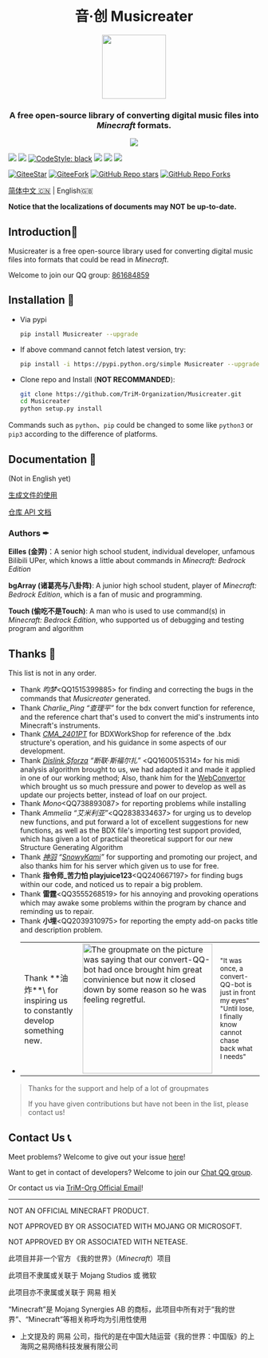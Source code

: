 <h1 align="center">
    音·创 Musicreater
</h1>

<p align="center">
    <img width="128" height="128" src="https://s1.ax1x.com/2022/05/06/Ouhghj.md.png" >
    </img>
</p>

<h3 align="center">A free open-source library of converting digital music files into <i>Minecraft</i> formats.</h3>

<p align="center">
    <img src="https://img.shields.io/badge/BUILD%20WITH%20LOVE-FF3432?style=for-the-badge">
    </img>
<p>

[![][Bilibili: Eilles]](https://space.bilibili.com/397369002/)
[![][Bilibili: bgArray]](https://space.bilibili.com/604072474)
[![CodeStyle: black]](https://github.com/psf/black)
[![][python]](https://www.python.org/)
[![][license]](LICENSE)
[![][release]](../../releases)

[![GiteeStar](https://gitee.com/TriM-Organization/Musicreater/badge/star.svg?theme=gray)](https://gitee.com/TriM-Organization/Musicreater/stargazers)
[![GiteeFork](https://gitee.com/TriM-Organization/Musicreater/badge/fork.svg?theme=gray)](https://gitee.com/TriM-Organization/Musicreater/members)
[![GitHub Repo stars](https://img.shields.io/github/stars/TriM-Organization/Musicreater?color=white&logo=GitHub&style=plastic)](https://github.com/TriM-Organization/Musicreater/stargazers)
[![GitHub Repo Forks](https://img.shields.io/github/forks/TriM-Organization/Musicreater?color=white&logo=GitHub&style=plastic)](https://github.com/TriM-Organization/Musicreater/forks)

[简体中文 🇨🇳](README.md) | English🇬🇧

**Notice that the localizations of documents may NOT be up-to-date.**

## Introduction🚀

Musicreater is a free open-source library used for converting digital music files into formats that could be read in _Minecraft_.

Welcome to join our QQ group: [861684859](https://jq.qq.com/?_wv=1027&k=hpeRxrYr)

## Installation 🔳

- Via pypi

  ```bash
  pip install Musicreater --upgrade
  ```

- If above command cannot fetch latest version, try:
  ```bash
  pip install -i https://pypi.python.org/simple Musicreater --upgrade
  ```

- Clone repo and Install (**NOT RECOMMANDED**):
  ```bash
  git clone https://github.com/TriM-Organization/Musicreater.git
  cd Musicreater
  python setup.py install
  ```

Commands such as `python`、`pip` could be changed to some like `python3` or `pip3` according to the difference of platforms.


## Documentation 📄

(Not in English yet)

[生成文件的使用](./docs/%E7%94%9F%E6%88%90%E6%96%87%E4%BB%B6%E7%9A%84%E4%BD%BF%E7%94%A8%E8%AF%B4%E6%98%8E.md)

[仓库 API 文档](./docs/%E5%BA%93%E7%9A%84%E7%94%9F%E6%88%90%E4%B8%8E%E5%8A%9F%E8%83%BD%E6%96%87%E6%A1%A3.md)

### Authors ✒

**Eilles (金羿)**：A senior high school student, individual developer, unfamous Bilibili UPer, which knows a little about commands in _Minecraft: Bedrock Edition_

**bgArray (诸葛亮与八卦阵)**: A junior high school student, player of _Minecraft: Bedrock Edition_, which is a fan of music and programming.

**Touch (偷吃不是Touch)**: A man who is used to use command(s) in _Minecraft: Bedrock Edition_, who supported us of debugging and testing program and algorithm

## Thanks 🙏

This list is not in any order.

- Thank _昀梦_\<QQ1515399885\> for finding and correcting the bugs in the commands that _Musicreater_ generated.
- Thank _Charlie_Ping “查理平”_ for the bdx convert function for reference, and the reference chart that's used to convert the mid's instruments into Minecraft's instruments.
- Thank _[CMA_2401PT](https://github.com/CMA2401PT)_ for BDXWorkShop for reference of the .bdx structure's operation, and his guidance in some aspects of our development.
- Thank _[Dislink Sforza](https://github.com/Dislink) “断联·斯福尔扎”_ \<QQ1600515314\> for his midi analysis algorithm brought to us, we had adapted it and made it applied in one of our working method; Also, thank him for the [WebConvertor](https://dislink.github.io/midi2bdx/) which brought us so much pressure and power to develop as well as update our projects better, instead of loaf on our project.
- Thank _Mono_\<QQ738893087\> for reporting problems while installing
- Thank _Ammelia “艾米利亚”_\<QQ2838334637\> for urging us to develop new functions, and put forward a lot of excellent suggestions for new functions, as well as the BDX file's importing test support provided, which has given a lot of practical theoretical support for our new Structure Generating Algorithm
- Thank _[神羽](https://gitee.com/snowykami) “[SnowyKami](https://github.com/snowyfirefly)”_ for supporting and promoting our project, and also thanks him for his server which given us to use for free.
- Thank **指令师\_苦力怕 playjuice123**\<QQ240667197\> for finding bugs within our code, and noticed us to repair a big problem.
- Thank **雷霆**\<QQ3555268519\> for his annoying and provoking operations which may awake some problems within the program by chance and reminding us to repair.
- Thank **小埋**\<QQ2039310975\> for reporting the empty add-on packs title and description problem.
- <table><tr><td>Thank **油炸**\<QQ2836146704\> for inspiring us to constantly develop something new.</td><td><img width="260" src="https://foruda.gitee.com/images/1695478907647543027/08ea9909_9911226.jpeg" alt="The groupmate on the picture was saying that our convert-QQ-bot had once brought him great convinience but now it closed down by some reason so he was feeling regretful." title="&quot;It was once, a convert-QQ-bot is just in front my eyes&quot;&#10;&quot;Until lose, I finally know cannot chase back what I needs&quot;"></td><td><small>&quot;It was once, a convert-QQ-bot is just in front my eyes&quot;<br>&quot;Until lose, I finally know cannot chase back what I needs&quot;</small></td></tr></table>

> Thanks for the support and help of a lot of groupmates
>
> If you have given contributions but have not been in the list, please contact us!

## Contact Us 📞

Meet problems? Welcome to give out your issue [here](https://github.com/EillesWan/Musicreater/issues/new)!

Want to get in contact of developers? Welcome to join our [Chat QQ group](https://jq.qq.com/?_wv=1027&k=hpeRxrYr).

Or contact us via [TriM-Org Official Email](mailto:TriM-Organization@hotmail.com)!

---

NOT AN OFFICIAL MINECRAFT PRODUCT.

NOT APPROVED BY OR ASSOCIATED WITH MOJANG OR MICROSOFT.

NOT APPROVED BY OR ASSOCIATED WITH NETEASE.

此项目并非一个官方 《我的世界》（_Minecraft_）项目

此项目不隶属或关联于 Mojang Studios 或 微软

此项目亦不隶属或关联于 网易 相关

“Minecraft”是 Mojang Synergies AB 的商标，此项目中所有对于“我的世界”、“Minecraft”等相关称呼均为引用性使用

- 上文提及的 网易 公司，指代的是在中国大陆运营《我的世界：中国版》的上海网之易网络科技发展有限公司


[Bilibili: Eilles]: https://img.shields.io/badge/Bilibili-%E5%87%8C%E4%BA%91%E9%87%91%E7%BE%BF-00A1E7?style=for-the-badge
[Bilibili: bgArray]: https://img.shields.io/badge/Bilibili-%E8%AF%B8%E8%91%9B%E4%BA%AE%E4%B8%8E%E5%85%AB%E5%8D%A6%E9%98%B5-00A1E7?style=for-the-badge
[CodeStyle: black]: https://img.shields.io/badge/code%20style-black-121110.svg?style=for-the-badge
[python]: https://img.shields.io/badge/python-3.8-AB70FF?style=for-the-badge
[release]: https://img.shields.io/github/v/release/EillesWan/Musicreater?style=for-the-badge
[license]: https://img.shields.io/badge/Licence-Apache-228B22?style=for-the-badge
